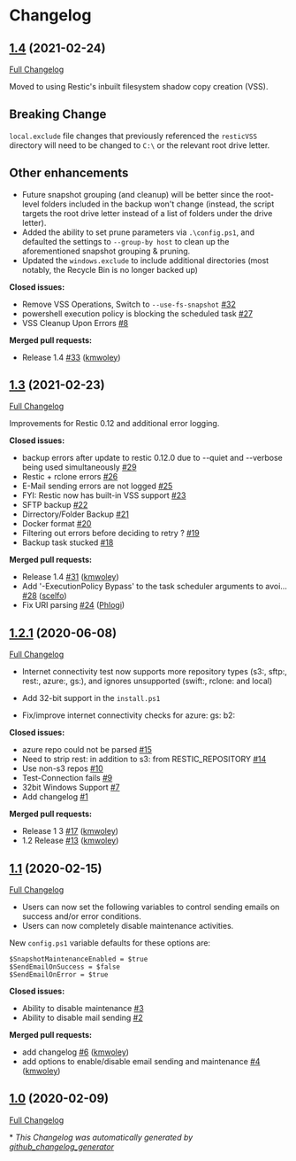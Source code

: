 # Changelog

## [1.4](https://github.com/kmwoley/restic-windows-backup/tree/1.4) (2021-02-24)
[Full Changelog](https://github.com/kmwoley/restic-windows-backup/compare/1.3...HEAD)

Moved to using Restic's inbuilt filesystem shadow copy creation (VSS).

## Breaking Change
`local.exclude` file changes that previously referenced the `resticVSS` directory will need to be changed to `C:\` or the relevant root drive letter.

## Other enhancements
- Future snapshot grouping (and cleanup) will be better since the root-level folders included in the backup won't change (instead, the script targets the root drive letter instead of a list of folders under the drive letter).
- Added the ability to set prune parameters via `.\config.ps1`, and defaulted the settings to `--group-by host` to clean up the aforementioned snapshot grouping & pruning.
- Updated the `windows.exclude` to include additional directories (most notably, the Recycle Bin is no longer backed up) 

**Closed issues:**

- Remove VSS Operations, Switch to `--use-fs-snapshot` [\#32](https://github.com/kmwoley/restic-windows-backup/issues/32)
- powershell execution policy is blocking the scheduled task [\#27](https://github.com/kmwoley/restic-windows-backup/issues/27)
- VSS Cleanup Upon Errors [\#8](https://github.com/kmwoley/restic-windows-backup/issues/8)

**Merged pull requests:**

- Release 1.4 [\#33](https://github.com/kmwoley/restic-windows-backup/pull/33) ([kmwoley](https://github.com/kmwoley))

## [1.3](https://github.com/kmwoley/restic-windows-backup/tree/1.3) (2021-02-23)

[Full Changelog](https://github.com/kmwoley/restic-windows-backup/compare/1.2.1...1.3)

Improvements for Restic 0.12 and additional error logging.

**Closed issues:**

- backup errors after update to restic 0.12.0 due to --quiet and --verbose being used simultaneously [\#29](https://github.com/kmwoley/restic-windows-backup/issues/29)
- Restic + rclone errors [\#26](https://github.com/kmwoley/restic-windows-backup/issues/26)
- E-Mail sending errors are not logged [\#25](https://github.com/kmwoley/restic-windows-backup/issues/25)
- FYI: Restic now has built-in VSS support [\#23](https://github.com/kmwoley/restic-windows-backup/issues/23)
- SFTP backup [\#22](https://github.com/kmwoley/restic-windows-backup/issues/22)
- Dirrectory/Folder Backup [\#21](https://github.com/kmwoley/restic-windows-backup/issues/21)
- Docker format [\#20](https://github.com/kmwoley/restic-windows-backup/issues/20)
- Filtering out errors before deciding to retry ? [\#19](https://github.com/kmwoley/restic-windows-backup/issues/19)
- Backup task stucked [\#18](https://github.com/kmwoley/restic-windows-backup/issues/18)

**Merged pull requests:**

- Release 1.4 [\#31](https://github.com/kmwoley/restic-windows-backup/pull/31) ([kmwoley](https://github.com/kmwoley))
- Add '-ExecutionPolicy Bypass' to the task scheduler arguments to avoi… [\#28](https://github.com/kmwoley/restic-windows-backup/pull/28) ([scelfo](https://github.com/scelfo))
- Fix URI parsing [\#24](https://github.com/kmwoley/restic-windows-backup/pull/24) ([Phlogi](https://github.com/Phlogi))

## [1.2.1](https://github.com/kmwoley/restic-windows-backup/tree/1.2.1) (2020-06-08)

[Full Changelog](https://github.com/kmwoley/restic-windows-backup/compare/1.1...1.2.1)

* Internet connectivity test now supports more repository types (s3:, sftp:, rest:, azure:, gs:), and ignores unsupported (swift:, rclone: and local) 
* Add 32-bit support in the `install.ps1`

* Fix/improve internet connectivity checks for azure: gs: b2:

**Closed issues:**

- azure repo could not be parsed [\#15](https://github.com/kmwoley/restic-windows-backup/issues/15)
- Need to strip rest: in addition to s3: from RESTIC\_REPOSITORY [\#14](https://github.com/kmwoley/restic-windows-backup/issues/14)
- Use non-s3 repos [\#10](https://github.com/kmwoley/restic-windows-backup/issues/10)
- Test-Connection fails [\#9](https://github.com/kmwoley/restic-windows-backup/issues/9)
- 32bit Windows Support [\#7](https://github.com/kmwoley/restic-windows-backup/issues/7)
- Add changelog [\#1](https://github.com/kmwoley/restic-windows-backup/issues/1)

**Merged pull requests:**

- Release 1 3 [\#17](https://github.com/kmwoley/restic-windows-backup/pull/17) ([kmwoley](https://github.com/kmwoley))
- 1.2 Release [\#13](https://github.com/kmwoley/restic-windows-backup/pull/13) ([kmwoley](https://github.com/kmwoley))

## [1.1](https://github.com/kmwoley/restic-windows-backup/tree/1.1) (2020-02-15)

[Full Changelog](https://github.com/kmwoley/restic-windows-backup/compare/1.0...1.1)

* Users can now set the following variables to control sending emails on success and/or error conditions.
* Users can now completely disable maintenance activities.

New `config.ps1` variable defaults for these options are:
```
$SnapshotMaintenanceEnabled = $true 
$SendEmailOnSuccess = $false
$SendEmailOnError = $true
```

**Closed issues:**

- Ability to disable maintenance [\#3](https://github.com/kmwoley/restic-windows-backup/issues/3)
- Ability to disable mail sending [\#2](https://github.com/kmwoley/restic-windows-backup/issues/2)

**Merged pull requests:**

- add changelog [\#6](https://github.com/kmwoley/restic-windows-backup/pull/6) ([kmwoley](https://github.com/kmwoley))
- add options to enable/disable email sending  and maintenance [\#4](https://github.com/kmwoley/restic-windows-backup/pull/4) ([kmwoley](https://github.com/kmwoley))

## [1.0](https://github.com/kmwoley/restic-windows-backup/tree/1.0) (2020-02-09)

[Full Changelog](https://github.com/kmwoley/restic-windows-backup/compare/34eae241aa1dcf08ed1d4d4f930e1d1a5bf5788a...1.0)



\* *This Changelog was automatically generated by [github_changelog_generator](https://github.com/github-changelog-generator/github-changelog-generator)*
